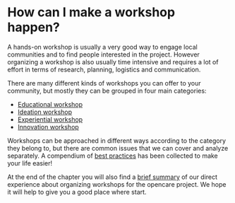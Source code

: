 # How can I make a workshop happen?

A hands-on workshop is usually a very good way to engage local communities and to find people interested in the project.
However organizing a workshop is also usually time intensive and requires a lot of effort in terms of research, planning, logistics and communication.

There are many different kinds of workshops you can offer to your community, but mostly they can be grouped in four main categories:
- [Educational workshop](workshop_categories.md#educational-workshop)
- [Ideation workshop](workshop_categories.md#Ideation-workshop)
- [Experiential workshop](workshop_categories.md#Experiential-workshop)
- [Innovation workshop](workshop_categories.md#Innovation-workshop)

Workshops can be approached in different ways according to the category they belong to, but there are common issues that we can cover and analyze separately. A compendium of [best practices](workshop_best_practices.md) has been collected to make your life easier!

At the end of the chapter you will also find a [brief summary](our_workshop_experience.md) of our direct experience about organizing workshops for the opencare project. We hope it will help to give you a good place where start.